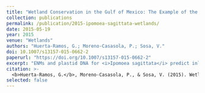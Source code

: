 ```yaml
---
title: "Wetland Conservation in the Gulf of Mexico: The Example of the Salt Marsh Morning Glory, <i>Ipomoea sagittata</i>"
collection: publications
permalink: /publication/2015-ipomoea-sagittata-wetlands/
date: 2015-05-19
year: 2015
venue: "Wetlands"
authors: "Huerta-Ramos, G.; Moreno-Casasola, P.; Sosa, V."
doi: 10.1007/s13157-015-0662-2
paperurl: "https://doi.org/10.1007/s13157-015-0662-2"
excerpt: "ENMs and plastid DNA for <i>Ipomoea sagittata</i> predict inland habitat loss and coastal expansion under warming and sea-level rise, reshaping conservation priorities in the Gulf of Mexico."
citation: >-
  <b>Huerta-Ramos, G.</b>, Moreno-Casasola, P., & Sosa, V. (2015). Wetland conservation in the Gulf of Mexico: The example of the salt marsh morning glory, <i>Ipomoea sagittata</i>. <i>Wetlands</i>, 35(4), 709–721. https://doi.org/10.1007/s13157-015-0662-2
selected: false
---
```

